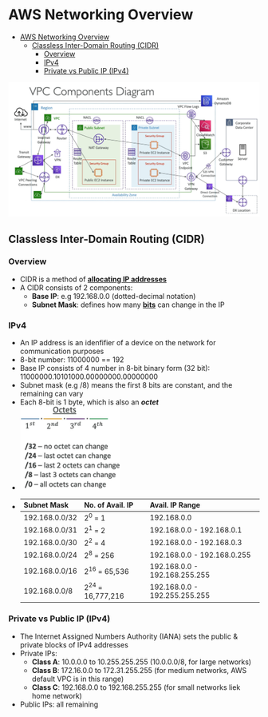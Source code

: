 # AWS Networking Overview

- [AWS Networking Overview](#aws-networking-overview)
  - [Classless Inter-Domain Routing (CIDR)](#classless-inter-domain-routing-cidr)
    - [Overview](#overview)
    - [IPv4](#ipv4)
    - [Private vs Public IP (IPv4)](#private-vs-public-ip-ipv4)


<img src="assets/vpc-components-diagram.png" alt="VPC Components Overview" width="1500"/>


## Classless Inter-Domain Routing (CIDR)
### Overview
- CIDR is a method of  <ins>**allocating IP addresses** </ins>
- A CIDR consists of 2 components:
  - **Base IP**: e.g 192.168.0.0 (dotted-decimal notation)
  - **Subnet Mask**: defines how many <ins>**bits**</ins> can change in the IP
### IPv4
- An IP address is an idenfifier of a device on the network for communication purposes
- 8-bit number: 11000000 == 192
- Base IP consists of 4 number in 8-bit binary form (32 bit): 11000000.10101000.00000000.00000000
- Subnet mask (e.g /8) means the first 8 bits are constant, and the remaining can vary
- Each 8-bit is 1 byte, which is also an ***octet***
- <img src="assets/cidr-ipv4-octet.png" alt="CIDR Octect" width="200"/>
- |Subnet Mask|No. of Avail. IP| Avail. IP Range |
  |-|-|-|
  |192.168.0.0/32|2<sup>0</sup> = 1 |192.168.0.0|
  |192.168.0.0/31|2<sup>1</sup> = 2 |192.168.0.0 - 192.168.0.1|
  |192.168.0.0/30|2<sup>2</sup> = 4 |192.168.0.0 - 192.168.0.3|
  |192.168.0.0/24|2<sup>8</sup> = 256 |192.168.0.0 - 192.168.0.255|
  |192.168.0.0/16|2<sup>16</sup> = 65,536 |192.168.0.0 - 192.168.255.255|
  |192.168.0.0/8|2<sup>24</sup> = 	16,777,216 |192.168.0.0 - 192.255.255.255|

### Private vs Public IP (IPv4)
- The Internet Assigned Numbers Authority (IANA) sets the public & private blocks of IPv4 addresses
- Private IPs:
  - **Class A**: 10.0.0.0 to 10.255.255.255 (10.0.0.0/8, for large networks)
  - **Class B**: 172.16.0.0 to 172.31.255.255 (for medium networks, AWS default VPC is in this range)
  - **Class C**: 192.168.0.0 to 192.168.255.255 (for small networks liek home network)
- Public IPs: all remaining